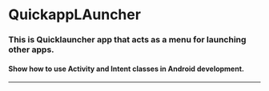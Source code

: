 # QuickappLAuncher
### This is Quicklauncher app that acts as a menu for launching other apps.
#### Show how to use Activity and Intent classes in Android development.
------------------------------------------------------------------------------------------------------------------------------
